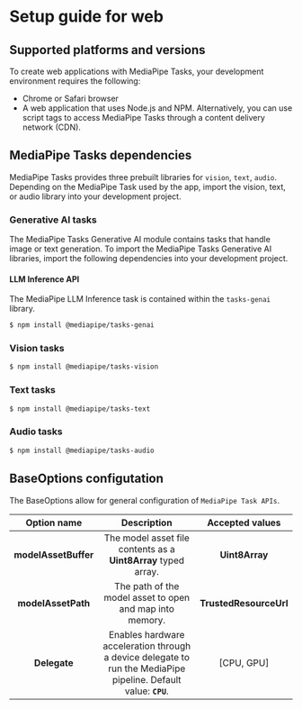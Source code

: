 # Setup guide for web

## Supported platforms and versions

To create web applications with MediaPipe Tasks, your development environment requires the following:

- Chrome or Safari browser
- A web application that uses Node.js and NPM. Alternatively, you can use script tags to access MediaPipe Tasks through a content delivery network (CDN).

## MediaPipe Tasks dependencies

MediaPipe Tasks provides three prebuilt libraries for `vision`, `text`, `audio`. Depending on the MediaPipe Task used by the app, import the vision, text, or audio library into your development project.

### Generative AI tasks

The MediaPipe Tasks Generative AI module contains tasks that handle image or text generation. To import the MediaPipe Tasks Generative AI libraries, import the following dependencies into your development project.

#### LLM Inference API

The MediaPipe LLM Inference task is contained within the `tasks-genai` library.

```sh
$ npm install @mediapipe/tasks-genai
```

### Vision tasks

```sh
$ npm install @mediapipe/tasks-vision
```

### Text tasks

```sh
$ npm install @mediapipe/tasks-text
```

### Audio tasks

```sh
$ npm install @mediapipe/tasks-audio
```

## BaseOptions configutation

The BaseOptions allow for general configuration of `MediaPipe Task APIs`.

| Option name | Description | Accepted values |
| :--: | :--:| :--: |
| **modelAssetBuffer** | The model asset file contents as a **Uint8Array** typed array. | **Uint8Array**  |
| **modelAssetPath** | The path of the model asset to open and map into memory. | **TrustedResourceUrl** |
| **Delegate** | Enables hardware acceleration through a device delegate to run the MediaPipe pipeline. Default value: **`CPU`**. | [CPU, GPU]|
